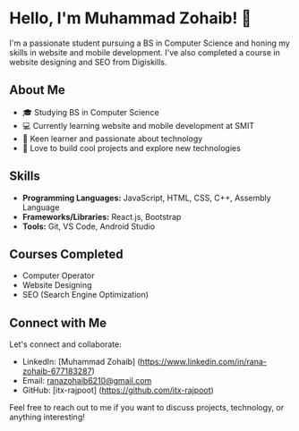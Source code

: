 # Hello, I'm Muhammad Zohaib! 👋

I'm a passionate student pursuing a BS in Computer Science and honing my skills in website and mobile development. I've also completed a course in website designing and SEO from Digiskills.

## About Me

- 🎓 Studying BS in Computer Science
- 💻 Currently learning website and mobile development at SMIT
- 🌱 Keen learner and passionate about technology
- 🚀 Love to build cool projects and explore new technologies

## Skills

- **Programming Languages:** JavaScript, HTML, CSS, C++, Assembly Language
- **Frameworks/Libraries:** React.js, Bootstrap
- **Tools:** Git, VS Code, Android Studio

## Courses Completed
- Computer Operator
- Website Designing
- SEO (Search Engine Optimization)

## Connect with Me

Let's connect and collaborate:

- LinkedIn: [Muhammad Zohaib] (https://www.linkedin.com/in/rana-zohaib-677183287)
- Email: ranazohaib6210@gmail.com
- GitHub: [itx-rajpoot] (https://github.com/itx-rajpoot)

Feel free to reach out to me if you want to discuss projects, technology, or anything interesting!

